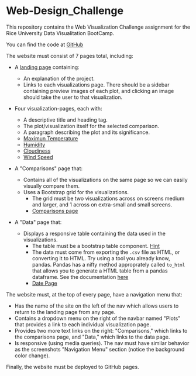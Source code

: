 # Web-Design_Challenge
 This repository contains the Web Visualization Challenge assignment for the Rice University Data Visualitation BootCamp.

 You can find the code at [GitHub](https://github.com/LF-Ruiz/Web-Design_Challenge)

The website must consist of 7 pages total, including:

* A [landing page](https://lf-ruiz.github.io/Web-Design_Challenge/) containing:
  * An explanation of the project.
  * Links to each visualizations page. There should be a sidebar containing preview images of each plot, and clicking an image should take the user to that visualization.

* Four visualization-pages, each with:
  * A descriptive title and heading tag.
  * The plot/visualization itself for the selected comparison.
  * A paragraph describing the plot and its significance.
  * [Maximun Temperature](https://lf-ruiz.github.io/Web-Design_Challenge/visualizations/temperatures.html)
  * [Humidity](https://lf-ruiz.github.io/Web-Design_Challenge/visualizations/humidity.html)
  * [Cloudiness](https://lf-ruiz.github.io/Web-Design_Challenge/visualizations/cloudiness.html)
  * [Wind Speed](https://lf-ruiz.github.io/Web-Design_Challenge/visualizations/windspeed.html)

* A "Comparisons" page that:
  * Contains all of the visualizations on the same page so we can easily visually compare them.
  * Uses a Bootstrap grid for the visualizations.
    * The grid must be two visualizations across on screens medium and larger, and 1 across on extra-small and small screens.
    * [Comparisons page](https://lf-ruiz.github.io/Web-Design_Challenge/visualizations/comparisons.html)

* A "Data" page that:
  * Displays a responsive table containing the data used in the visualizations.
    * The table must be a bootstrap table component. [Hint](https://getbootstrap.com/docs/4.3/content/tables/#responsive-tables)
    * The data must come from exporting the `.csv` file as HTML, or converting it to HTML. Try using a tool you already know, pandas. Pandas has a nifty method approprately called `to_html` that allows you to generate a HTML table from a pandas dataframe. See the documentation [here](https://pandas.pydata.org/pandas-docs/version/0.17.0/generated/pandas.DataFrame.to_html.html)
    * [Date Page](https://lf-ruiz.github.io/Web-Design_Challenge/visualizations/data.html)


The website must, at the top of every page, have a navigation menu that:

* Has the name of the site on the left of the nav which allows users to return to the landing page from any page.
* Contains a dropdown menu on the right of the navbar named "Plots" that provides a link to each individual visualization page.
* Provides two more text links on the right: "Comparisons," which links to the comparisons page, and "Data," which links to the data page.
* Is responsive (using media queries). The nav must have similar behavior as the screenshots "Navigation Menu" section (notice the background color change).

Finally, the website must be deployed to GitHub pages.